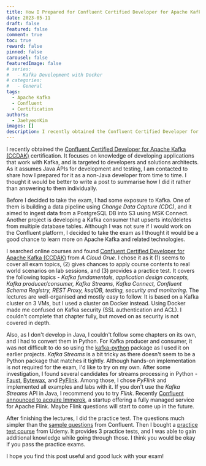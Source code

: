 ```yaml
---
title: How I Prepared for Confluent Certified Developer for Apache Kafka as a Non-Java Developer
date: 2023-05-11
draft: false
featured: false
comment: true
toc: true
reward: false
pinned: false
carousel: false
featuredImage: false
# series:
#   - Kafka Development with Docker
# categories:
#   - General
tags: 
  - Apache Kafka
  - Confluent
  - Certification
authors:
  - JaehyeonKim
images: []
description: I recently obtained the Confluent Certified Developer for Apache Kafka (CCDAK) certification. It focuses on knowledge of developing applications that work with Kafka, and is targeted to developers and solutions architects. As it assumes Java APIs for development and testing, I am contacted to share how I prepared for it as a non-Java developer from time to time. I thought it would be better to write a post to summarise how I did it rather than answering to them individually. 
---
```


I recently obtained the [Confluent Certified Developer for Apache Kafka (CCDAK)](https://www.confluent.io/certification/) certification. It focuses on knowledge of developing applications that work with Kafka, and is targeted to developers and solutions architects. As it assumes Java APIs for development and testing, I am contacted to share how I prepared for it as a non-Java developer from time to time. I thought it would be better to write a post to summarise how I did it rather than answering to them individually. 

Before I decided to take the exam, I had some exposure to Kafka. One of them is building a data pipeline using *Change Data Capture (CDC)*, and it aimed to ingest data from a PostgreSQL DB into S3 using MSK Connect. Another project is developing a Kafka consumer that upserts into/deletes from multiple database tables. Although I was not sure if I would work on the Confluent platform, I decided to take the exam as I thought it would be a good chance to learn more on Apache Kafka and related technologies.

I searched online courses and found [Confluent Certified Developer for Apache Kafka (CCDAK)](https://acloudguru.com/course/confluent-certified-developer-for-apache-kafka-ccdak) from *A Cloud Grue*. I chose it as it (1) seems to cover all exam topics, (2) gives chances to apply course contents to real world scenarios on lab sessions, and (3) provides a practice test. It covers the following topics - *Kafka fundamentals, application design concepts, Kafka producer/consumer, Kafka Streams, Kafka Connect, Confluent Schema Registry, REST Proxy, ksqlDB, testing, security and monitoring*. The lectures are well-organised and mostly easy to follow. It is based on a Kafka cluster on 3 VMs, but I used a cluster on Docker instead. Using Docker made me confused on Kafka security (SSL authentication and ACL). I couldn't complete that chapter fully, but moved on as security is not covered in depth. 

Also, as I don't develop in Java, I couldn't follow some chapters on its own, and I had to convert them in Python. For Kafka producer and consumer, it was not difficult to do so using the [kafka-python](https://kafka-python.readthedocs.io/en/master/index.html) package as I used it on earlier projects. *Kafka Streams* is a bit tricky as there doesn't seem to be a Python package that matches it tightly. Although hands-on implementation is not required for the exam, I'd like to try on my own. After some investigation, I found several candidates for streams processing in Python - [Faust](https://faust-streaming.github.io/faust/), [Bytewax](https://bytewax.io/), and [PyFlink](https://nightlies.apache.org/flink/flink-docs-release-1.17/docs/dev/python/overview/). Among those, I chose *PyFlink* and implemented all examples and labs with it. If you don't use the *Kafka Streams* API in Java, I recommend you to try *Flink*. Recently [Confluent announced to acquire Immerok](https://www.confluent.io/blog/cloud-kafka-meets-cloud-flink-with-confluent-and-immerok/), a startup offering a fully managed service for Apache Flink. Maybe Flink questions will start to come up in the future.

After finishing the lectures, I did the practice test. The questions much simpler than the [sample questions](https://assets.confluent.io/m/1eb934ef619a0ccc/original/20200331-Developer_Certification_Sample_Questions.pdf) from Confluent. Then I bought a [practice test course](https://www.udemy.com/course/confluent-certified-developer-for-apache-kafka/) from Udemy. It provides 3 practice tests, and I was able to gain additional knowledge while going through those. I think you would be okay if you pass the practice exams.

I hope you find this post useful and good luck with your exam!
